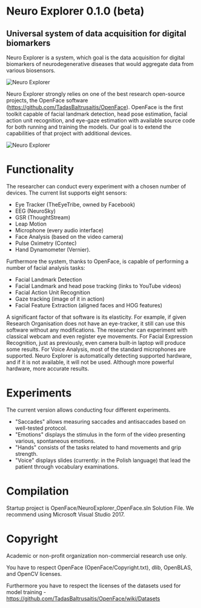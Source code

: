 # Neuro Explorer 0.1.0 (beta)
## Universal system of data acquisition for digital biomarkers

Neuro Explorer is a system, which goal is the data acquisition for digital biomarkers of neurodegenerative diseases that would aggregate data from various biosensors.

![Neuro Explorer](https://nd.pja.edu.pl/project/neuro-explorer/static/github/logo.png)

Neuro Explorer strongly relies on one of the best research open-source projects, the OpenFace software (https://github.com/TadasBaltrusaitis/OpenFace). OpenFace is the ﬁrst toolkit capable of facial landmark detection, head pose estimation, facial action unit recognition, and eye-gaze estimation with available source code for both running and training the models. Our goal is to extend the capabilities of that project with additional devices.

![Neuro Explorer](https://nd.pja.edu.pl/project/neuro-explorer/static/banner-1-718a3daa93efe63a0d70277142f52e39.png)

# Functionality

The researcher can conduct every experiment with a chosen number of devices. The current list supports eight sensors: 
* Eye Tracker (TheEyeTribe, owned by Facebook)
* EEG (NeuroSky)
* GSR (ThoughtStream)
* Leap Motion
* Microphone (every audio interface)
* Face Analysis (based on the video camera)
* Pulse Oximetry (Contec)
* Hand Dynamometer (Vernier). 

Furthermore the system, thanks to OpenFace, is capable of performing a number of facial analysis tasks:

* Facial Landmark Detection
* Facial Landmark and head pose tracking (links to YouTube videos)
* Facial Action Unit Recognition
* Gaze tracking (image of it in action)
* Facial Feature Extraction (aligned faces and HOG features)

A significant factor of that software is its elasticity. For example, if given Research Organisation does not have an eye-tracker, it still can use this software without any modifications. The researcher can experiment with classical webcam and even register eye movements. For Facial Expression Recognition, just as previously, even camera built-in laptop will produce some results. For Voice Analysis, most of the standard microphones are supported. Neuro Explorer is automatically detecting supported hardware, and if it is not available, it will not be used. Although more powerful hardware, more accurate results.

# Experiments

The current version allows conducting four different experiments. 
* "Saccades" allows measuring saccades and antisaccades based on well-tested protocol. 
* "Emotions" displays the stimulus in the form of the video presenting various, spontaneous emotions.
* "Hands" consists of the tasks related to hand movements and grip strength. 
* "Voice" displays slides (currently: in the Polish language) that lead the patient through vocabulary examinations. 

# Compilation

Startup project is OpenFace/NeuroExplorer_OpenFace.sln Solution File.
We recommend using Microsoft Visual Studio 2017.

# Copyright
Academic or non-profit organization non-commercial research use only.

You have to respect OpenFace (OpenFace/Copyright.txt), dlib, OpenBLAS, and OpenCV licenses.

Furthermore you have to respect the licenses of the datasets used for model training - https://github.com/TadasBaltrusaitis/OpenFace/wiki/Datasets
